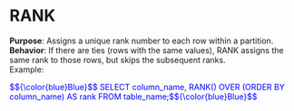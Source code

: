 <H1> RANK </H1>
<B>Purpose</B>: Assigns a unique rank number to each row within a partition.<br>
<B>Behavior</B>: If there are ties (rows with the same values), RANK assigns the same rank to those rows, but skips the subsequent ranks.<br>
Example: <br>
<body>
  <p style="color: blue;">$${\color{blue}Blue}$$
    SELECT column_name,
    RANK() OVER (ORDER BY column_name) AS rank
    FROM table_name;$${\color{blue}Blue}$$
  </p>
</body>


